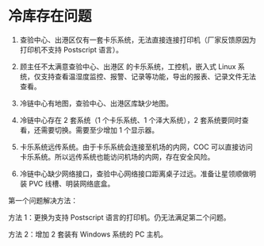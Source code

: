 # 冷库存在问题

1. 查验中心、出港区仅有一套卡乐系统，无法直接连接打印机（厂家反馈原因为打印机不支持 Postscript 语言）。

2. 顾主任不太满意查验中心、出港区 的卡乐系统，工控机，嵌入式 Linux 系统，仅支持查看温湿度监控、报警、记录等功能，导出的报表、记录文件无法查看。

3. 冷链中心有地图，查验中心、出港区库缺少地图。

4. 冷链中心存在 2 套系统（1 个卡乐系统、1 个泽大系统），2 套系统要同时查看，还需要切换。需要至少增加 1 个显示器。

5. 卡乐系统远传系统。由于卡乐系统会连接至机场的内网，COC 可以直接访问卡乐系统。所以远传系统也能访问机场的内网，存在安全风险。

6. 冷链中心缺少网络接口，查验中心网络接口距离桌子过远。准备让星领顺做明装 PVC 线槽、明装网络底盒。

第一个问题解决方法：

方法 1：更换为支持 Postscript 语言的打印机。仍无法满足第二个问题。

方法 2：增加 2 套装有 Windows 系统的 PC 主机。
